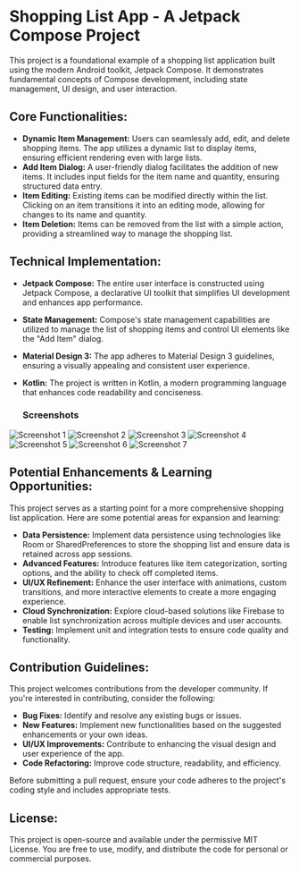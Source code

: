 # Shopping List App - A Jetpack Compose Project

This project is a foundational example of a shopping list application built using the modern Android toolkit, Jetpack Compose. It demonstrates fundamental concepts of Compose development, including state management, UI design, and user interaction.

## Core Functionalities:

- **Dynamic Item Management:** Users can seamlessly add, edit, and delete shopping items. The app utilizes a dynamic list to display items, ensuring efficient rendering even with large lists.
- **Add Item Dialog:** A user-friendly dialog facilitates the addition of new items. It includes input fields for the item name and quantity, ensuring structured data entry.
- **Item Editing:** Existing items can be modified directly within the list. Clicking on an item transitions it into an editing mode, allowing for changes to its name and quantity.
- **Item Deletion:** Items can be removed from the list with a simple action, providing a streamlined way to manage the shopping list.

## Technical Implementation:

- **Jetpack Compose:** The entire user interface is constructed using Jetpack Compose, a declarative UI toolkit that simplifies UI development and enhances app performance.
- **State Management:** Compose's state management capabilities are utilized to manage the list of shopping items and control UI elements like the "Add Item" dialog.
- **Material Design 3:** The app adheres to Material Design 3 guidelines, ensuring a visually appealing and consistent user experience.
- **Kotlin:** The project is written in Kotlin, a modern programming language that enhances code readability and conciseness.

  ### Screenshots

![Screenshot 1](path_to_image/1.jpg)
![Screenshot 2](path_to_image/2.jpg)
![Screenshot 3](path_to_image/3.jpg)
![Screenshot 4](path_to_image/4.jpg)
![Screenshot 5](path_to_image/5.jpg)
![Screenshot 6](path_to_image/6.jpg)
![Screenshot 7](path_to_image/7.jpg)


## Potential Enhancements & Learning Opportunities:

This project serves as a starting point for a more comprehensive shopping list application. Here are some potential areas for expansion and learning:

- **Data Persistence:** Implement data persistence using technologies like Room or SharedPreferences to store the shopping list and ensure data is retained across app sessions.
- **Advanced Features:** Introduce features like item categorization, sorting options, and the ability to check off completed items.
- **UI/UX Refinement:** Enhance the user interface with animations, custom transitions, and more interactive elements to create a more engaging experience.
- **Cloud Synchronization:** Explore cloud-based solutions like Firebase to enable list synchronization across multiple devices and user accounts.
- **Testing:** Implement unit and integration tests to ensure code quality and functionality.

## Contribution Guidelines:

This project welcomes contributions from the developer community. If you're interested in contributing, consider the following:

- **Bug Fixes:** Identify and resolve any existing bugs or issues.
- **New Features:** Implement new functionalities based on the suggested enhancements or your own ideas.
- **UI/UX Improvements:** Contribute to enhancing the visual design and user experience of the app.
- **Code Refactoring:** Improve code structure, readability, and efficiency.

Before submitting a pull request, ensure your code adheres to the project's coding style and includes appropriate tests.

## License:

This project is open-source and available under the permissive MIT License. You are free to use, modify, and distribute the code for personal or commercial purposes.
